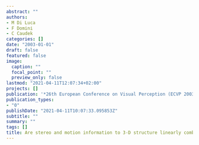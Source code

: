 ```yaml
---
abstract: ""
authors:
- M Di Luca
- F Domini
- C Caudek
categories: []
date: "2003-01-01"
draft: false
featured: false
image:
  caption: ""
  focal_point: ""
  preview_only: false
lastmod: "2021-04-11T12:07:34+02:00"
projects: []
publication: '*26th European Conference on Visual Perception (ECVP 2003)*'
publication_types:
- "0"
publishDate: "2021-04-11T10:07:33.095853Z"
subtitle: ""
summary: ""
tags: []
title: Are stereo and motion information to 3-D structure linearly combined?
---
```

